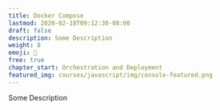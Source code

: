 ```yaml
---
title: Docker Compose
lastmod: 2020-02-18T09:12:30-08:00
draft: false
description: Some Description 
weight: 8
emoji: 🧐
free: true
chapter_start: Orchestration and Deployment
featured_img: courses/javascript/img/console-featured.png
---
```


Some Description
